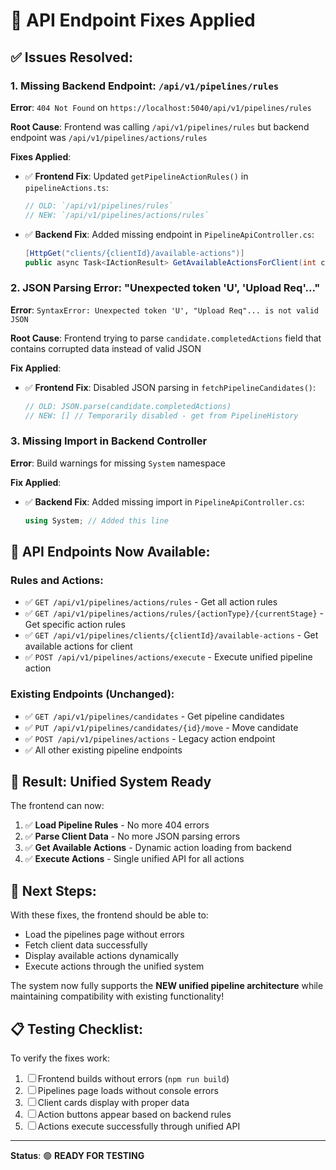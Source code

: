 # 🔧 API Endpoint Fixes Applied

## ✅ **Issues Resolved:**

### **1. Missing Backend Endpoint: `/api/v1/pipelines/rules`**
**Error**: `404 Not Found` on `https://localhost:5040/api/v1/pipelines/rules`

**Root Cause**: Frontend was calling `/api/v1/pipelines/rules` but backend endpoint was `/api/v1/pipelines/actions/rules`

**Fixes Applied**:
- ✅ **Frontend Fix**: Updated `getPipelineActionRules()` in `pipelineActions.ts`:
  ```typescript
  // OLD: `/api/v1/pipelines/rules`
  // NEW: `/api/v1/pipelines/actions/rules`
  ```

- ✅ **Backend Fix**: Added missing endpoint in `PipelineApiController.cs`:
  ```csharp
  [HttpGet("clients/{clientId}/available-actions")]
  public async Task<IActionResult> GetAvailableActionsForClient(int clientId)
  ```

### **2. JSON Parsing Error: "Unexpected token 'U', 'Upload Req'..."**
**Error**: `SyntaxError: Unexpected token 'U', "Upload Req"... is not valid JSON`

**Root Cause**: Frontend trying to parse `candidate.completedActions` field that contains corrupted data instead of valid JSON

**Fix Applied**:
- ✅ **Frontend Fix**: Disabled JSON parsing in `fetchPipelineCandidates()`:
  ```typescript
  // OLD: JSON.parse(candidate.completedActions)
  // NEW: [] // Temporarily disabled - get from PipelineHistory
  ```

### **3. Missing Import in Backend Controller**
**Error**: Build warnings for missing `System` namespace

**Fix Applied**:
- ✅ **Backend Fix**: Added missing import in `PipelineApiController.cs`:
  ```csharp
  using System; // Added this line
  ```

## 🔗 **API Endpoints Now Available:**

### **Rules and Actions:**
- ✅ `GET /api/v1/pipelines/actions/rules` - Get all action rules
- ✅ `GET /api/v1/pipelines/actions/rules/{actionType}/{currentStage}` - Get specific action rules
- ✅ `GET /api/v1/pipelines/clients/{clientId}/available-actions` - Get available actions for client
- ✅ `POST /api/v1/pipelines/actions/execute` - Execute unified pipeline action

### **Existing Endpoints (Unchanged):**
- ✅ `GET /api/v1/pipelines/candidates` - Get pipeline candidates
- ✅ `PUT /api/v1/pipelines/candidates/{id}/move` - Move candidate
- ✅ `POST /api/v1/pipelines/actions` - Legacy action endpoint
- ✅ All other existing pipeline endpoints

## 🎯 **Result: Unified System Ready**

The frontend can now:
1. ✅ **Load Pipeline Rules** - No more 404 errors
2. ✅ **Parse Client Data** - No more JSON parsing errors  
3. ✅ **Get Available Actions** - Dynamic action loading from backend
4. ✅ **Execute Actions** - Single unified API for all actions

## 🚀 **Next Steps:**

With these fixes, the frontend should be able to:
- Load the pipelines page without errors
- Fetch client data successfully  
- Display available actions dynamically
- Execute actions through the unified system

The system now fully supports the **NEW unified pipeline architecture** while maintaining compatibility with existing functionality!

## 📋 **Testing Checklist:**

To verify the fixes work:
1. ☐ Frontend builds without errors (`npm run build`)
2. ☐ Pipelines page loads without console errors
3. ☐ Client cards display with proper data
4. ☐ Action buttons appear based on backend rules
5. ☐ Actions execute successfully through unified API

---

**Status**: 🟢 **READY FOR TESTING**
